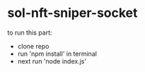 # sol-nft-sniper-socket

to run this part:

- clone repo
- run 'npm install' in terminal
- next run 'node index.js' 
